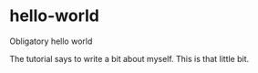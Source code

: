 # hello-world
Obligatory hello world

The tutorial says to write a bit about myself. This is that little bit.
